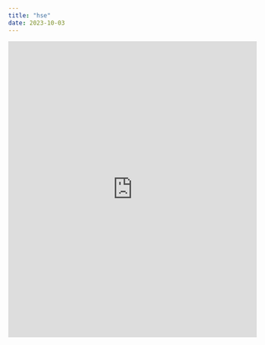 ```yaml
---
title: "hse"
date: 2023-10-03
---
```


<iframe src="https://chatthing.ai/bots/f2a452d2-db15-462b-a5d4-8f1ba96ad24a/embed" width="100%" height="600" frameborder="0" allow="clipboard-write"></iframe>
